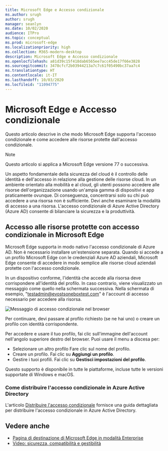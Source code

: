 ```yaml
---
title: Microsoft Edge e Accesso condizionale
ms.author: srugh
author: srugh
manager: seanlyn
ms.date: 10/02/2020
audience: ITPro
ms.topic: conceptual
ms.prod: microsoft-edge
ms.localizationpriority: high
ms.collection: M365-modern-desktop
description: Microsoft Edge e Accesso condizionale
ms.openlocfilehash: a81d39c15f418dab6565ee7acc45de17f66e3828
ms.sourcegitcommit: 3478cfcf2b03944213a7c7c61f05490bc37aa7c4
ms.translationtype: HT
ms.contentlocale: it-IT
ms.lasthandoff: 10/03/2020
ms.locfileid: "11094775"
---
```

# Microsoft Edge e Accesso condizionale
  
Questo articolo descrive in che modo Microsoft Edge supporta l'accesso condizionale e come accedere alle risorse protette dall'accesso condizionale.

> [!NOTE]
> Questo articolo si applica a Microsoft Edge versione 77 o successiva.

Un aspetto fondamentale della sicurezza del cloud è il controllo delle identità e dell'accesso in relazione alla gestione delle risorse cloud. In un ambiente orientato alla mobilità e al cloud, gli utenti possono accedere alle risorse dell'organizzazione usando un'ampia gamma di dispositivi e app praticamente ovunque. Di conseguenza, concentrarsi solo su chi può accedere a una risorsa non è sufficiente. Devi anche esaminare la modalità di accesso a una risorsa. L'accesso condizionale di Azure Active Directory (Azure AD) consente di bilanciare la sicurezza e la produttività.

## Accesso alle risorse protette con accesso condizionale in Microsoft Edge

Microsoft Edge supporta in modo nativo l'accesso condizionale di Azure AD. Non è necessario installare un'estensione separata. Quando si accede a un profilo Microsoft Edge con le credenziali Azure AD aziendali, Microsoft Edge consente di accedere in modo semplice alle risorse cloud aziendali protette con l'accesso condizionale.

In un dispositivo conforme, l'identità che accede alla risorsa deve corrispondere all'identità del profilo.  In caso contrario, viene visualizzato un messaggio come quello nella schermata successiva. Nella schermata di esempio, "testadmin@evostsoneboxtest.com" è l'account di accesso necessario per accedere alla risorsa.

![Messaggio di accesso condizionale nel browser](./media/edge-security/microsoft-edge-security-conditional-access.png)

Per continuare, devi passare al profilo richiesto (se ne hai uno) o creare un profilo con identità corrispondente.

Per accedere e usare il tuo profilo, fai clic sull'immagine dell'account nell'angolo superiore destro del browser. Puoi usare il menu a discesa per:

- Selezionare un altro profilo Fare clic sul nome del profilo.
- Creare un profilo. Fai clic su **Aggiungi un profilo**.
- Gestire i tuoi profili. Fai clic su **Gestisci impostazioni del profilo**.

Questo supporto è disponibile in tutte le piattaforme, incluse tutte le versioni supportate di Windows e macOS.

### Come distribuire l'accesso condizionale in Azure Active Directory

L'articolo [Distribuire l'accesso condizionale](https://docs.microsoft.com/azure/active-directory/conditional-access/plan-conditional-access) fornisce una guida dettagliata per distribuire l'accesso condizionale in Azure Active Directory.

## Vedere anche

- [Pagina di destinazione di Microsoft Edge in modalità Enterprise](https://aka.ms/EdgeEnterprise)
- [Video: sicurezza, compatibilità e gestibilità](/microsoft-edge-video-security-compatibility-manageability.md)
